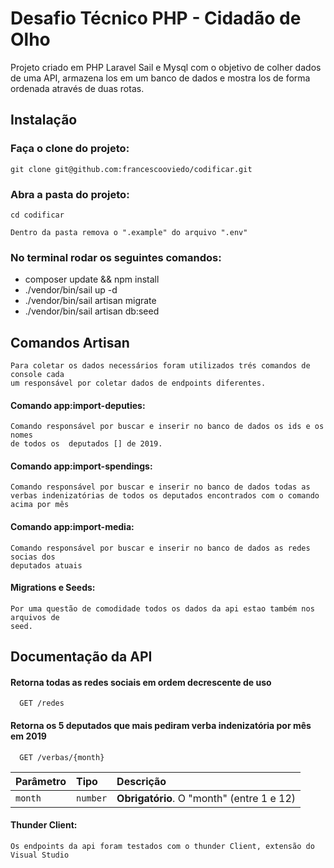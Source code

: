 
# Desafio Técnico PHP - Cidadão de Olho


Projeto criado em PHP Laravel Sail e Mysql com o objetivo de colher dados de uma API, armazena los em um banco de dados e mostra los de forma ordenada através de duas rotas.


## Instalação

### Faça o clone do projeto:
    git clone git@github.com:francescooviedo/codificar.git

### Abra a pasta do projeto:
    cd codificar

    Dentro da pasta remova o ".example" do arquivo ".env"
### No terminal rodar os seguintes comandos:

   - composer update && npm install
   - ./vendor/bin/sail up -d
   - ./vendor/bin/sail artisan migrate
   - ./vendor/bin/sail artisan db:seed
  

    
## Comandos Artisan




    Para coletar os dados necessários foram utilizados trés comandos de console cada
    um responsável por coletar dados de endpoints diferentes.

#### Comando app:import-deputies:
    Comando responsável por buscar e inserir no banco de dados os ids e os nomes
    de todos os  deputados [] de 2019.

#### Comando app:import-spendings:
    Comando responsável por buscar e inserir no banco de dados todas as 
    verbas indenizatórias de todos os deputados encontrados com o comando acima por mês
#### Comando app:import-media:
    Comando responsável por buscar e inserir no banco de dados as redes socias dos
    deputados atuais

#### Migrations e Seeds:
    Por uma questão de comodidade todos os dados da api estao também nos arquivos de
    seed.
## Documentação da API

#### Retorna todas as redes sociais em ordem decrescente de uso

```http
  GET /redes
```

#### Retorna os 5 deputados que mais pediram verba indenizatória por mês em 2019

```http
  GET /verbas/{month}
```

| Parâmetro   | Tipo       | Descrição                                   |
| :---------- | :--------- | :------------------------------------------ |
| `month`      | `number` | **Obrigatório**. O "month" (entre 1 e 12) |

#### Thunder Client:
    Os endpoints da api foram testados com o thunder Client, extensão do Visual Studio

